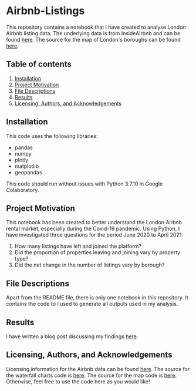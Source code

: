 # Airbnb-Listings
This repository contains a notebook that I have created to analyse London Airbnb listing data. 
The underlying data is from InsideAirbnb and can be found [here](http://insideairbnb.com/get-the-data.html). The source for the map of London's boroughs can be found [here](http://insideairbnb.com/get-the-data.html).

## Table of contents
1. [Installation](#installation)
2. [Project Motivation](#motivation)
3. [File Descriptions](#files)
4. [Results](#results)
5. [Licensing, Authors, and Acknowledgements](#licensing)

## <a name="installation"></a> Installation
This code uses the following libraries:
- pandas 
- numpy
- plotly
- matplotlib
- geopandas

This code should run without issues with Python 3.7.10 in Google Colaboratory.

## <a name="motivation"></a> Project Motivation
This notebook has been created to better understand the London Airbnb rental market, especially during the Covid-19 pandemic. Using Python, I have investigated three questions for the period June 2020 to April 2021:

1. How many listings have left and joined the platform?
2. Did the proportion of properties leaving and joining vary by property type?
3. Did the net change in the number of listings vary by borough?

## <a name="files"></a> File Descriptions
Apart from the README file, there is only one notebook in this repository. It contains the code to I used to generate all outputs used in my analysis.

## <a name="results"></a> Results
I have written a blog post discussing my findings [here](https://medium.com/@astandish19).

## <a name="licensing"></a> Licensing, Authors, and Acknowledgements
Licensing information for the Airbnb data can be found [here](http://insideairbnb.com/about.html). The source for the waterfall charts code is [here](https://plotly.com/python/waterfall-charts/). The source for the map code is [here](https://www.lifebysummer.com/post/mapping-with-python-part-1). Otherwise, feel free to use the code here as you would like!
